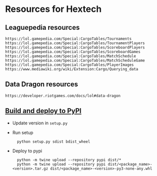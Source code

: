 # Resources for Hextech

## Leaguepedia resources

~~~
https://lol.gamepedia.com/Special:CargoTables/Tournaments
https://lol.gamepedia.com/Special:CargoTables/TournamentPlayers
https://lol.gamepedia.com/Special:CargoTables/ScoreboardPlayers
https://lol.gamepedia.com/Special:CargoTables/ScoreboardGames
https://lol.gamepedia.com/Special:CargoTables/MatchSchedule
https://lol.gamepedia.com/Special:CargoTables/MatchScheduleGame
https://lol.gamepedia.com/Special:CargoTables/PlayerImages
https://www.mediawiki.org/wiki/Extension:Cargo/Querying_data
~~~

## Data Dragon resources

~~~
https://developer.riotgames.com/docs/lol#data-dragon
~~~

## [Build and deploy to PyPI](https://packaging.python.org/tutorials/packaging-projects/)

- Update version in `setup.py`

- Run setup

        python setup.py sdist bdist_wheel

- Deploy to pypi

        python -m twine upload --repository pypi dist/*
        python -m twine upload --repository pypi dist/<package_name>-<version>.tar.gz dist/<package_name>-<version>-py3-none-any.whl
